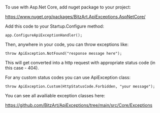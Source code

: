 To use with Asp.Net Core, add nuget package to your project:

https://www.nuget.org/packages/BitzArt.ApiExceptions.AspNetCore/

Add this code to your Startup.Configure method:

    app.ConfigureApiExceptionHandler();
  
Then, anywhere in your code, you can throw exceptions like:

    throw ApiException.NotFound("response message here");
    
This will get converted into a http request with appropriate status code (in this case - 404).

For any custom status codes you can use ApiException class:

    throw ApiException.Custom(HttpStatusCode.Forbidden, "your message");
    
You can see all availiable exception classes here:

https://github.com/BitzArt/ApiExceptions/tree/main/src/Core/Exceptions
